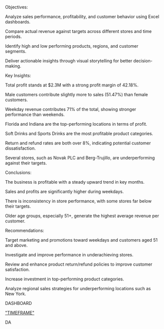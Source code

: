 Objectives:

Analyze sales performance, profitability, and customer behavior using Excel dashboards.

Compare actual revenue against targets across different stores and time periods.

Identify high and low performing products, regions, and customer segments.

Deliver actionable insights through visual storytelling for better decision-making.

Key Insights:

Total profit stands at $2.3M with a strong profit margin of 42.18%.

Male customers contribute slightly more to sales (51.47%) than female customers.

Weekday revenue contributes 71% of the total, showing stronger performance than weekends.

Florida and Indiana are the top-performing locations in terms of profit.

Soft Drinks and Sports Drinks are the most profitable product categories.

Return and refund rates are both over 8%, indicating potential customer dissatisfaction.

Several stores, such as Novak PLC and Berg-Trujillo, are underperforming against their targets.

Conclusions:

The business is profitable with a steady upward trend in key months.

Sales and profits are significantly higher during weekdays.

There is inconsistency in store performance, with some stores far below their targets.

Older age groups, especially 51+, generate the highest average revenue per customer.

Recommendations:

Target marketing and promotions toward weekdays and customers aged 51 and above.

Investigate and improve performance in underachieving stores.

Review and enhance product return/refund policies to improve customer satisfaction.

Increase investment in top-performing product categories.

Analyze regional sales strategies for underperforming locations such as New York.

DASHBOARD

<a href="https://github.com/Priya1864/KIX-DASHBOARD/blob/main/TIME%20FRAME.png">"TIMEFRAME"</a>

DA
